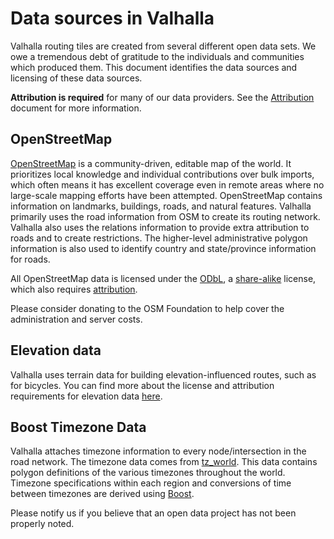 # Data sources in Valhalla
Valhalla routing tiles are created from several different open data sets. We owe a tremendous debt of gratitude to the individuals and communities which produced them. This document identifies the data sources and licensing of these data sources.

**Attribution is required** for many of our data providers. See the [Attribution](./attribution.md) document for more information.

## OpenStreetMap

[OpenStreetMap](https://www.openstreetmap.org/) is a community-driven, editable map of the world. It prioritizes local knowledge and individual contributions over bulk imports, which often means it has excellent coverage even in remote areas where no large-scale mapping efforts have been attempted. OpenStreetMap contains information on landmarks, buildings, roads, and natural features. Valhalla primarily uses the road information from OSM to create its routing network. Valhalla also uses the relations information to provide extra attribution to roads and to create restrictions. The higher-level administrative polygon information is also used to identify country and state/province information for roads.

All OpenStreetMap data is licensed under the [ODbL](http://opendatacommons.org/licenses/odbl/), a [share-alike](https://en.wikipedia.org/wiki/Share-alike) license, which also requires [attribution](https://wiki.osmfoundation.org/wiki/Licence/Attribution_Guidelines).

Please consider donating to the OSM Foundation to help cover the administration and server costs.

## Elevation data

Valhalla uses terrain data for building elevation-influenced routes, such as for bicycles. You can find more about the license and attribution requirements for elevation data [here](https://github.com/tilezen/joerd/blob/master/docs/attribution.md).

## Boost Timezone Data

Valhalla attaches timezone information to every node/intersection in the road network. The timezone data comes from [tz_world](http://efele.net/maps/tz/world/). This data contains polygon definitions of the various timezones throughout the world. Timezone specifications within each region and conversions of time between timezones are derived using [Boost](http://www.boost.org/users/license.html).

Please notify us if you believe that an open data project has not been properly noted.
